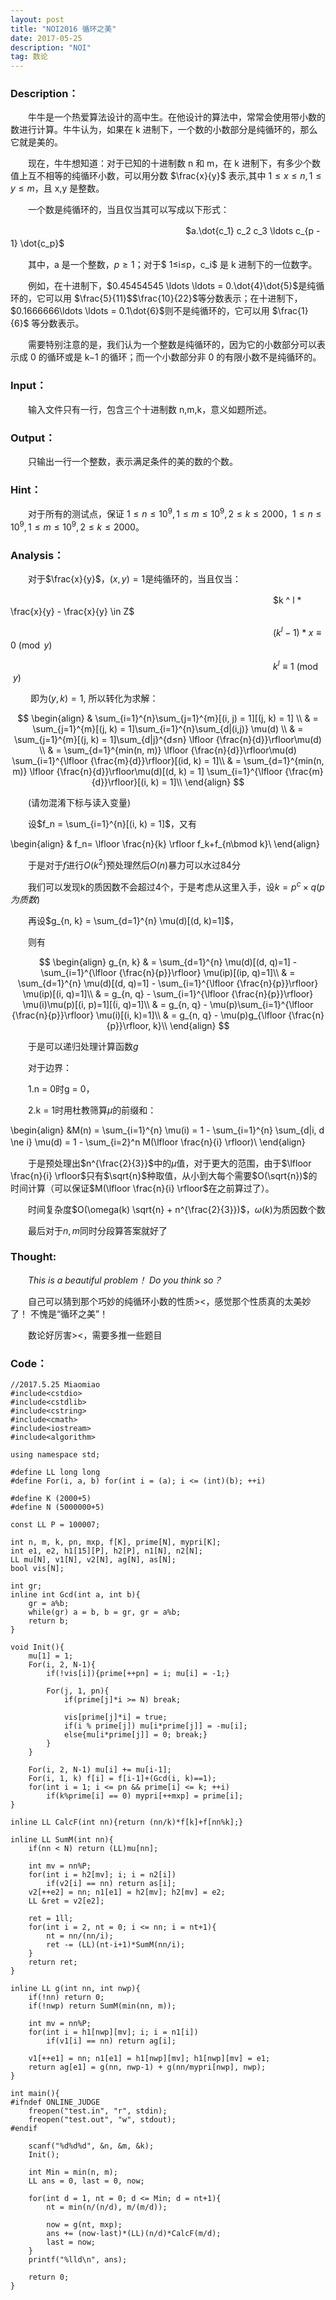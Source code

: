 ```yaml
---
layout: post
title: "NOI2016 循环之美"
date: 2017-05-25
description: "NOI"
tag: 数论
---
```


### **Description**：

　　牛牛是一个热爱算法设计的高中生。在他设计的算法中，常常会使用带小数的数进行计算。牛牛认为，如果在 k 进制下，一个数的小数部分是纯循环的，那么它就是美的。

　　现在，牛牛想知道：对于已知的十进制数 n 和 m，在 k 进制下，有多少个数值上互不相等的纯循环小数，可以用分数 $\frac{x}{y}$ 表示,其中 $1≤x≤n,1≤y≤m$，且 x,y 是整数。
　　

　　一个数是纯循环的，当且仅当其可以写成以下形式： 


　　　　　　　　　　　　　　　　　　　　$a.\dot{c_1} c_2 c_3 \ldots c_{p - 1} \dot{c_p}$
　　　　　　　　　　
　　　　　　　　　　

　　其中，a 是一个整数，$p≥1$；对于$ 1≤i≤p$，$c_i$ 是 k 进制下的一位数字。

　　例如，在十进制下，$0.45454545 \ldots \ldots = 0.\dot{4}\dot{5}$是纯循环的，它可以用 $\frac{5}{11}$$\frac{10}{22}$等分数表示；在十进制下，$0.1666666\ldots \ldots = 0.1\dot{6}$则不是纯循环的，它可以用 $\frac{1}{6}$ 等分数表示。

　　需要特别注意的是，我们认为一个整数是纯循环的，因为它的小数部分可以表示成 0 的循环或是 k−1 的循环；而一个小数部分非 0 的有限小数不是纯循环的。

### **Input**：
　　输入文件只有一行，包含三个十进制数 n,m,k，意义如题所述。

### **Output**：
　　只输出一行一个整数，表示满足条件的美的数的个数。

### **Hint**：
　　对于所有的测试点，保证 $1≤n≤10^9,1≤m≤10^9,2≤k≤2000，1≤n≤10^9,1≤m≤10^9,2≤k≤2000$。
　　
### **Analysis**：
　　对于$\frac{x}{y}$，$(x, y) = 1$是纯循环的，当且仅当：

　　　　　　　　　　　　　　　　　　　　　　　　　　　　　　$k ^ l * \frac{x}{y}  - \frac{x}{y} \in Z$
	

　　　　　　　　　　　　　　　　　　　　　　　　　　　　　　$(k ^ l - 1) * x \equiv 0 \pmod y$
　　　　　　　　　　　　　　　　　　　　

　　　　　　　　　　　　　　　　　　　　　　　　　　　　　　$k ^ l \equiv 1 \pmod y$

　　
即为$(y, k) = 1$, 所以转化为求解：

$$
\begin{align}
& \sum_{i=1}^{n}\sum_{j=1}^{m}[(i, j) = 1][(j, k) = 1] \\
& = \sum_{j=1}^{m}[(j, k) = 1]\sum_{i=1}^{n}\sum_{d|(i,j)} \mu(d) \\
& = \sum_{j=1}^{m}[(j, k) = 1]\sum_{d|j}^{d≤n} \lfloor {\frac{n}{d}}\rfloor\mu(d) \\
& = \sum_{d=1}^{min(n, m)} \lfloor {\frac{n}{d}}\rfloor\mu(d) \sum_{i=1}^{\lfloor {\frac{m}{d}}\rfloor}[(id, k) = 1]\\
& = \sum_{d=1}^{min(n, m)} \lfloor {\frac{n}{d}}\rfloor\mu(d)[(d, k) = 1] \sum_{i=1}^{\lfloor {\frac{m}{d}}\rfloor}[(i, k) = 1]\\
\end{align}
$$

　　(请勿混淆下标与读入变量)


　　设$f_n = \sum_{i=1}^{n}[(i, k) = 1]$，又有

\begin{align}
& f_n= \lfloor \frac{n}{k} \rfloor f_k+f_{n\bmod k}\\
\end{align}


　　于是对于$f$进行$O(k^2)$预处理然后$O(n)$暴力可以水过84分
　　

　　我们可以发现k的质因数不会超过4个，于是考虑从这里入手，设$k = p^c×q(p为质数)$


　　再设$g_{n, k} = \sum_{d=1}^{n} \mu(d)[(d, k)=1]$，


　　则有

$$
\begin{align}
g_{n, k} & =  \sum_{d=1}^{n} \mu(d)[(d, q)=1] -  \sum_{i=1}^{\lfloor {\frac{n}{p}}\rfloor} \mu(ip)[(ip, q)=1]\\
& =  \sum_{d=1}^{n} \mu(d)[(d, q)=1] -  \sum_{i=1}^{\lfloor {\frac{n}{p}}\rfloor} \mu(ip)[(i, q)=1]\\
& =  g_{n, q} -  \sum_{i=1}^{\lfloor {\frac{n}{p}}\rfloor} \mu(i)\mu(p)[(i, p)=1][(i, q)=1]\\
& =  g_{n, q} -  \mu(p)\sum_{i=1}^{\lfloor {\frac{n}{p}}\rfloor} \mu(i)[(i, k)=1]\\
& =  g_{n, q} -  \mu(p)g_{\lfloor {\frac{n}{p}}\rfloor, k}\\
\end{align}
$$

　　于是可以递归处理计算函数$g$

　　对于边界：

　　1.n = 0时g = 0， 

　　2.k = 1时用杜教筛算$\mu$的前缀和：

\begin{align}
&M(n) = \sum_{i=1}^{n} \mu(i) = 1 - \sum_{i=1}^{n} \sum_{d|i, d \ne i} \mu(d) = 1 - \sum_{i=2}^n M(\lfloor \frac{n}{i} \rfloor)\\
\end{align}　

　　于是预处理出$n^{\frac{2}{3}}$中的$\mu$值，对于更大的范围，由于$\lfloor \frac{n}{i} \rfloor$只有$\sqrt{n}$种取值，从小到大每个需要$O(\sqrt{n})$的时间计算（可以保证$M(\lfloor \frac{n}{i} \rfloor$在之前算过了）。

　　时间复杂度$O(\omega(k) \sqrt{n} + n^{\frac{2}{3}})$，$\omega(k)$为质因数个数
	
　　最后对于$n, m$同时分段算答案就好了

### **Thought**:

　　*This is a beautiful problem！ Do you think so？*


　　自己可以猜到那个巧妙的纯循环小数的性质><，感觉那个性质真的太美妙了！ 不愧是“循环之美”！


　　数论好厉害><，需要多推一些题目
　　
### **Code**：

	    
	//2017.5.25 Miaomiao
	#include<cstdio>
	#include<cstdlib>
	#include<cstring>
	#include<cmath>
	#include<iostream>
	#include<algorithm>
	
	using namespace std;
	
	#define LL long long
	#define For(i, a, b) for(int i = (a); i <= (int)(b); ++i)
	
	#define K (2000+5)
	#define N (5000000+5)
	
	const LL P = 100007;
	
	int n, m, k, pn, mxp, f[K], prime[N], mypri[K];
	int e1, e2, h1[15][P], h2[P], n1[N], n2[N];
	LL mu[N], v1[N], v2[N], ag[N], as[N];
	bool vis[N];
	
	int gr;
	inline int Gcd(int a, int b){
		gr = a%b;
		while(gr) a = b, b = gr, gr = a%b;
		return b;
	}
	
	void Init(){
		mu[1] = 1;
		For(i, 2, N-1){
			if(!vis[i]){prime[++pn] = i; mu[i] = -1;}
			
			For(j, 1, pn){
				if(prime[j]*i >= N) break;
				
				vis[prime[j]*i] = true;
				if(i % prime[j]) mu[i*prime[j]] = -mu[i];
				else{mu[i*prime[j]] = 0; break;}
			}
		}
	
		For(i, 2, N-1) mu[i] += mu[i-1];
		For(i, 1, k) f[i] = f[i-1]+(Gcd(i, k)==1);
		for(int i = 1; i <= pn && prime[i] <= k; ++i)
			if(k%prime[i] == 0) mypri[++mxp] = prime[i];
	}
	
	inline LL CalcF(int nn){return (nn/k)*f[k]+f[nn%k];}
	
	inline LL SumM(int nn){
		if(nn < N) return (LL)mu[nn];
	
		int mv = nn%P;
		for(int i = h2[mv]; i; i = n2[i])
			if(v2[i] == nn) return as[i];
		v2[++e2] = nn; n1[e1] = h2[mv]; h2[mv] = e2;
		LL &ret = v2[e2];
	
		ret = 1ll;
		for(int i = 2, nt = 0; i <= nn; i = nt+1){
			nt = nn/(nn/i);
			ret -= (LL)(nt-i+1)*SumM(nn/i);
		}
		return ret;
	}
	
	inline LL g(int nn, int nwp){
		if(!nn) return 0;
		if(!nwp) return SumM(min(nn, m));
		
		int mv = nn%P;
		for(int i = h1[nwp][mv]; i; i = n1[i])
			if(v1[i] == nn) return ag[i];
		
		v1[++e1] = nn; n1[e1] = h1[nwp][mv]; h1[nwp][mv] = e1;
		return ag[e1] = g(nn, nwp-1) + g(nn/mypri[nwp], nwp);
	}
	
	int main(){
	#ifndef ONLINE_JUDGE
		freopen("test.in", "r", stdin);
		freopen("test.out", "w", stdout);
	#endif
	
		scanf("%d%d%d", &n, &m, &k);
		Init();
		
		int Min = min(n, m);
		LL ans = 0, last = 0, now;
	
		for(int d = 1, nt = 0; d <= Min; d = nt+1){
			nt = min(n/(n/d), m/(m/d));
			
			now = g(nt, mxp);
			ans += (now-last)*(LL)(n/d)*CalcF(m/d);
			last = now;
		}
		printf("%lld\n", ans);
	
		return 0;
	}
